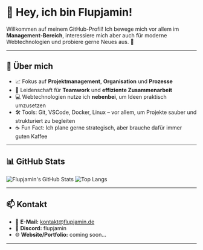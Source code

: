 # 👋 Hey, ich bin Flupjamin!

Willkommen auf meinem GitHub-Profil!
Ich bewege mich vor allem im **Management-Bereich**, interessiere mich aber auch für moderne Webtechnologien und probiere gerne Neues aus. 🚀

---

## 🧠 Über mich

* 📈 Fokus auf **Projektmanagement**, **Organisation** und **Prozesse**
* 🌱 Leidenschaft für **Teamwork** und **effiziente Zusammenarbeit**
* 💻 Webtechnologien nutze ich **nebenbei**, um Ideen praktisch umzusetzen
* 🛠️ Tools: Git, VSCode, Docker, Linux – vor allem, um Projekte sauber und strukturiert zu begleiten
* ☕ Fun Fact: Ich plane gerne strategisch, aber brauche dafür immer guten Kaffee

---

## 📊 GitHub Stats

![Flupjamin's GitHub Stats](https://github-readme-stats.vercel.app/api?username=flupadmin\&show_icons=true\&theme=radical)
![Top Langs](https://github-readme-stats.vercel.app/api/top-langs/?username=flupadmin\&layout=compact\&theme=radical)

---

## 📫 Kontakt

* 📧 **E-Mail:** [kontakt@flupjamin.de](mailto:kontakt@flupjamin.de)
* 💬 **Discord:** flupjamin
* 🌐 **Website/Portfolio:** coming soon...

---
